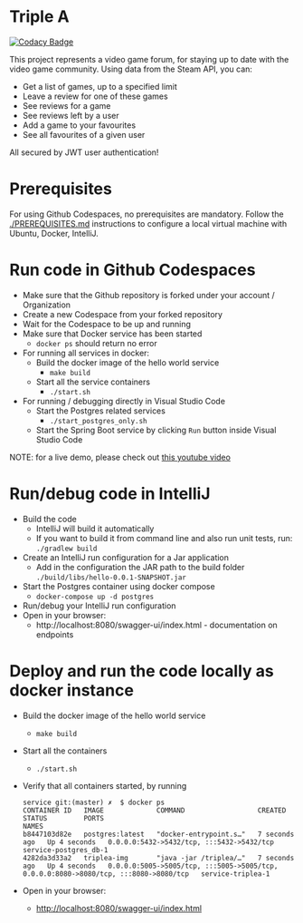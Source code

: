 # Triple A

[![Codacy Badge](https://api.codacy.com/project/badge/Grade/539b14ed406a4f82b4376433e337a6f7)](https://app.codacy.com/gh/Triple-A-Unibuc/service?utm_source=github.com&utm_medium=referral&utm_content=Triple-A-Unibuc/service&utm_campaign=Badge_Grade)

This project represents a video game forum, for staying up to date with the video game community. Using data from the Steam API, you can:
- Get a list of games, up to a specified limit
- Leave a review for one of these games
- See reviews for a game
- See reviews left by a user
- Add a game to your favourites
- See all favourites of a given user

All secured by JWT user authentication!

# Prerequisites

For using Github Codespaces, no prerequisites are mandatory.
Follow the [./PREREQUISITES.md](./PREREQUISITES.md) instructions to configure a local virtual machine with Ubuntu, Docker, IntelliJ.

# Run code in Github Codespaces

* Make sure that the Github repository is forked under your account / Organization
* Create a new Codespace from your forked repository
* Wait for the Codespace to be up and running
* Make sure that Docker service has been started
    * ```docker ps``` should return no error
* For running all services in docker:
    * Build the docker image of the hello world service
        * ```make build```
    * Start all the service containers
        * ```./start.sh```
* For running / debugging directly in Visual Studio Code
    * Start the Postgres related services
        * ```./start_postgres_only.sh```
    * Start the Spring Boot service by clicking `Run` button inside Visual Studio Code

NOTE: for a live demo, please check out [this youtube video](https://youtu.be/-9ePlxz03kg)

# Run/debug code in IntelliJ
* Build the code
    * IntelliJ will build it automatically
    * If you want to build it from command line and also run unit tests, run: ```./gradlew build```
* Create an IntelliJ run configuration for a Jar application
    * Add in the configuration the JAR path to the build folder `./build/libs/hello-0.0.1-SNAPSHOT.jar`
* Start the Postgres container using docker compose
    * ```docker-compose up -d postgres```
* Run/debug your IntelliJ run configuration
* Open in your browser:
    * http://localhost:8080/swagger-ui/index.html - documentation on endpoints

# Deploy and run the code locally as docker instance

* Build the docker image of the hello world service
    * ```make build```
* Start all the containers
    * ```./start.sh```

* Verify that all containers started, by running
  ```
  service git:(master) ✗  $ docker ps
  CONTAINER ID   IMAGE             COMMAND                  CREATED         STATUS         PORTS                                                                                  NAMES
  b8447103d82e   postgres:latest   "docker-entrypoint.s…"   7 seconds ago   Up 4 seconds   0.0.0.0:5432->5432/tcp, :::5432->5432/tcp                                              service-postgres_db-1
  4282da3d33a2   triplea-img       "java -jar /triplea/…"   7 seconds ago   Up 4 seconds   0.0.0.0:5005->5005/tcp, :::5005->5005/tcp, 0.0.0.0:8080->8080/tcp, :::8080->8080/tcp   service-triplea-1
  ```
* Open in your browser:
    * [http://localhost:8080/swagger-ui/index.html](http://localhost:8080/swagger-ui/index.html)
